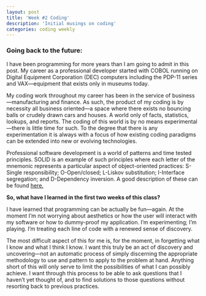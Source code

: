 ```yaml
---
layout: post
title: 'Week #2 Coding'
description: 'Initial musings on coding'
categories: coding weekly
---
```


### Going back to the future:


I have been programming for more years than I am going to admit in this post.  My career as a professional developer started with COBOL running on Digital Equipment Corporation (DEC) computers including the PDP-11 series and VAX—equipment that exists only in museums today.

My coding work throughout my career has been in the service of business—manufacturing and finance.  As such, the product of my coding is by necessity all business oriented—a space where there exists no bouncing balls or crudely drawn cars and houses.  A world only of facts, statistics, lookups, and reports.  The coding of this world is by no means experimental—there is little time for such.  To the degree that there is any experimentation it is always with a focus of how existing coding paradigms can be extended into new or evolving technologies.  

Professional software development is a world of patterns and time tested principles.  SOLID is an example of such principles where each letter of the mnemonic represents a particular aspect of object-oriented practices: S-Single responsibility; O-Open/closed; L-Liskov substitution; I-Interface segregation; and D-Dependency inversion.  A good description of these can be found [here.](https://scotch.io/bar-talk/s-o-l-i-d-the-first-five-principles-of-object-oriented-design)

**So, what have I learned in the first two weeks of this class?**

I have learned that programming can be actually be fun—again.  At the moment I’m not worrying about aesthetics or how the user will interact with my software or how to dummy-proof my application.  I’m experimenting; I’m playing.  I’m treating each line of code with a renewed sense of discovery.  

The most difficult aspect of this for me is, for the moment, in forgetting what I know and what I think I know.  I want this truly be an act of discovery and uncovering—not an automatic process of simply discerning the appropriate methodology to use and pattern to apply to the problem at hand.  Anything short of this will only serve to limit the possibilities of what I can possibly achieve.  I want through this process to be able to ask questions that I haven’t yet thought of, and to find solutions to those questions without resorting back to previous practices.  


